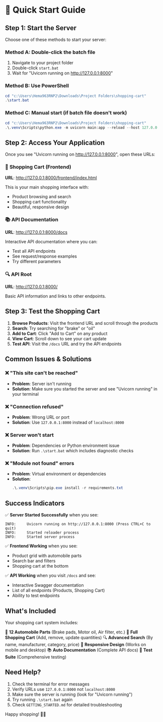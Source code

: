 # 🚀 Quick Start Guide

## Step 1: Start the Server

Choose one of these methods to start your server:

### Method A: Double-click the batch file
1. Navigate to your project folder
2. Double-click `start.bat`
3. Wait for "Uvicorn running on http://127.0.0.1:8000"

### Method B: Use PowerShell
```powershell
cd "c:\Users\Hema963RNP2\Downloads\Project Folders\shopping-cart"
.\start.bat
```

### Method C: Manual start (if batch file doesn't work)
```powershell
cd "c:\Users\Hema963RNP2\Downloads\Project Folders\shopping-cart"
.\.venv\Scripts\python.exe -m uvicorn main:app --reload --host 127.0.0.1 --port 8000
```

## Step 2: Access Your Application

Once you see "Uvicorn running on http://127.0.0.1:8000", open these URLs:

### 🛒 **Shopping Cart (Frontend)**
**URL**: http://127.0.0.1:8000/frontend/index.html

This is your main shopping interface with:
- Product browsing and search
- Shopping cart functionality
- Beautiful, responsive design

### 📚 **API Documentation**
**URL**: http://127.0.0.1:8000/docs

Interactive API documentation where you can:
- Test all API endpoints
- See request/response examples
- Try different parameters

### 🔍 **API Root**
**URL**: http://127.0.0.1:8000/

Basic API information and links to other endpoints.

## Step 3: Test the Shopping Cart

1. **Browse Products**: Visit the frontend URL and scroll through the products
2. **Search**: Try searching for "brake" or "oil"
3. **Add to Cart**: Click "Add to Cart" on any product
4. **View Cart**: Scroll down to see your cart update
5. **Test API**: Visit the `/docs` URL and try the API endpoints

## Common Issues & Solutions

### ❌ "This site can't be reached"
- **Problem**: Server isn't running
- **Solution**: Make sure you started the server and see "Uvicorn running" in your terminal

### ❌ "Connection refused"
- **Problem**: Wrong URL or port
- **Solution**: Use `127.0.0.1:8000` instead of `localhost:8000`

### ❌ Server won't start
- **Problem**: Dependencies or Python environment issue
- **Solution**: Run `.\start.bat` which includes diagnostic checks

### ❌ "Module not found" errors
- **Problem**: Virtual environment or dependencies
- **Solution**: 
  ```powershell
  .\.venv\Scripts\pip.exe install -r requirements.txt
  ```

## Success Indicators

✅ **Server Started Successfully** when you see:
```
INFO:     Uvicorn running on http://127.0.0.1:8000 (Press CTRL+C to quit)
INFO:     Started reloader process
INFO:     Started server process
```

✅ **Frontend Working** when you see:
- Product grid with automobile parts
- Search bar and filters
- Shopping cart at the bottom

✅ **API Working** when you visit `/docs` and see:
- Interactive Swagger documentation
- List of all endpoints (Products, Shopping Cart)
- Ability to test endpoints

## What's Included

Your shopping cart system includes:

🔧 **12 Automobile Parts** (Brake pads, Motor oil, Air filter, etc.)
🛒 **Full Shopping Cart** (Add, remove, update quantities)
🔍 **Advanced Search** (By name, manufacturer, category, price)
📱 **Responsive Design** (Works on mobile and desktop)
📚 **Auto Documentation** (Complete API docs)
🧪 **Test Suite** (Comprehensive testing)

## Need Help?

1. Check the terminal for error messages
2. Verify URLs use `127.0.0.1:8000` not `localhost:8000`
3. Make sure the server is running (look for "Uvicorn running")
4. Try running `.\start.bat` again
5. Check `GETTING_STARTED.md` for detailed troubleshooting

Happy shopping! 🚗✨
